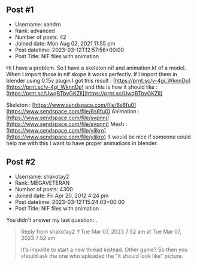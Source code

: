 ## Post #1
- Username: xandro
- Rank: advanced
- Number of posts: 42
- Joined date: Mon Aug 02, 2021 11:55 pm
- Post datetime: 2023-03-12T12:57:56+00:00
- Post Title: NIF files with animation

Hi I have a problem.
So I have a skeleton.nif and animation.kf of a model.
When I import those in nif skope it works perfectly.
If I import them in blender using 0.15v plugin I got this result : [https://prnt.sc/v-4gi_WknnDp](https://prnt.sc/v-4gi_WknnDp)
and this is how it should like : [https://prnt.sc/UwqBTbvGKZlI](https://prnt.sc/UwqBTbvGKZlI)

Skeleton : [https://www.sendspace.com/file/6s6fu0](https://www.sendspace.com/file/6s6fu0)
Animation : [https://www.sendspace.com/file/svpnnj](https://www.sendspace.com/file/svpnnj)
Mesh : [https://www.sendspace.com/file/ylikro](https://www.sendspace.com/file/ylikro)
It would be nice if someone could help me with this I want to have proper animations in blender.
## Post #2
- Username: shakotay2
- Rank: MEGAVETERAN
- Number of posts: 4300
- Joined date: Fri Apr 20, 2012 4:24 pm
- Post datetime: 2023-03-12T15:24:03+00:00
- Post Title: NIF files with animation

You didn't answer my last question:
.

> Reply from shakotay2 ↑Tue Mar 07, 2023 7:52 am at Tue Mar 07, 2023 7:52 am
>
> It's impolite to start a new thread instead. Other game? So then you should ask the one who uploaded the "it should look like" picture.
